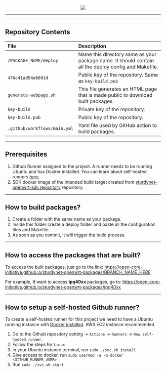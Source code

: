 <p  align="center">

<img  src="https://github.com/Open-Core-Initiative/sturdynet-openwrt-packages/assets/41849970/bd1e2712-f424-48ba-82de-a1d1eacc0766">

</p>

---

---

## Repository Contents

| File                       | Description                                         |
| :------------------------ | :-------------------------------------------------------- |
| `/PACKAGE_NAME/deploy`               | Name this directory same as your package name. It should contain  all the deploy config and Makefile.                | 
| `47bc41ad54a6601d`       | Public key of the repository. Same as `key-build.pub`               |
| `generate-webpage.sh`      | This file generates an HTML page that is made public to download built packages.        |
| `key-build`       | Private key of the repository. |
| `key-build.pub` | Public key of the repository.        |
| `.github/workflows/main.yml` | Yaml file used by GitHub action to build packages.        |

---

## Prerequisites

1. Github Runner assigned to the project. A runner needs to be running Ubuntu and has Docker installed. You can learn about self-hosted runners [here](#how-to-setup-a-self-hosted-github-runner).
2. SDK docker image of the intended build target created from [sturdynet-openwrt-sdk repository](https://github.com/Open-Core-Initiative/sturdynet-openwrt-sdk) repository.

---

## How to build packages?

1. Create a folder with the same name as your package.
2. Inside this folder create a deploy folder and paste all the configuration files and Makefile.
3. As soon as you commit, it will trigger the build process.

---

## How to access the packages that are built?

To access the built packages, just go to the link: https://open-core-initiative.github.io/sturdynet-openwrt-packages/BRANCH_NAME_HERE

For example, if want to access **ipq40xx** packages, go to: https://open-core-initiative.github.io/sturdynet-openwrt-packages/ipq40xx

---

## How to setup a self-hosted Github runner?

To create a self-hosted runner for this project we need to have a Ubuntu running instance with [Docker installed](https://docs.docker.com/engine/install/ubuntu/#install-using-the-repository). AWS EC2 instance recommended.

1. Go to the Github repository setting -> `Actions` -> `Runners` -> `New self-hosted runner`.
2. Follow the steps for `Linux`
3. In your Ubuntu instance terminal, run `sudo ./svc.sh install`
4. Give access to docker, run `sudo usermod -a -G docker <GITHUB_RUNNER_USER>`
5. Run `sudo ./svc.sh start`